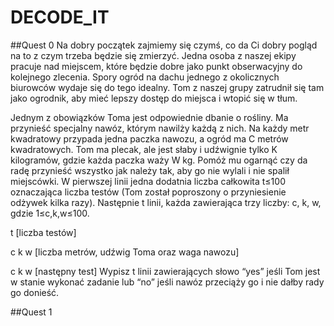 # DECODE_IT 
##Quest 0 
 Na dobry początek zajmiemy się czymś, co da Ci dobry pogląd na to z czym trzeba będzie się zmierzyć. Jedna osoba z naszej ekipy pracuje nad miejscem, które będzie dobre jako punkt obserwacyjny do kolejnego zlecenia. Spory ogród na dachu jednego z okolicznych biurowców wydaje się do tego idealny. Tom z naszej grupy zatrudnił się tam jako ogrodnik, aby mieć lepszy dostęp do miejsca i wtopić się w tłum.

Jednym z obowiązków Toma jest odpowiednie dbanie o rośliny. 
Ma przynieść specjalny nawóz, którym nawilży każdą z nich. Na każdy metr kwadratowy przypada jedna paczka nawozu, a ogród ma C metrów kwadratowych. Tom ma plecak, ale jest słaby i udźwignie tylko K kilogramów, gdzie każda paczka waży W kg. Pomóż mu ogarnąć czy da radę przynieść wszystko jak należy tak, aby go nie wylali i nie spalił miejscówki.
W pierwszej linii jedna dodatnia liczba całkowita t≤100 oznaczająca liczba testów (Tom został poproszony o przyniesienie odżywek kilka razy).
Następnie t linii, każda zawierająca trzy liczby: c, k, w, gdzie 1≤c,k,w≤100.

t [liczba testów] 

c k w [liczba metrów, udźwig Toma oraz waga nawozu]

c k w [następny test]
Wypisz t linii zawierających słowo “yes” jeśli Tom jest w stanie wykonać zadanie lub “no” jeśli nawóz przeciąży go i nie dałby rady go donieść.

##Quest 1 
